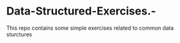 # Data-Structured-Exercises.-
This repo contains some simple exercises related to common data sturctures 
